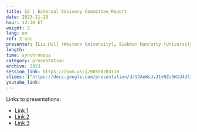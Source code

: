 ```yaml
---
title: S2 | External Advisory Committee Report
date: 2023-11-20
hour: 13:30 ET
weight: 2
lang: en
ref: 2-eac
presenter: [Liz Hill (Western University), Siobhan Hanratty (University of New Brunswick)]
length:
time: synchronous
category: presentation
archive: 2023
session_link: https://zoom.us/j/98590203110
slides: ["https://docs.google.com/presentation/d/1JAeWsUvJ1vNZs5W1d4dlIrWC6F1NJbL2/edit?usp=share_link&ouid=109853946981534204449&rtpof=true&sd=true","https://docs.google.com/presentation/d/1POmleereEZvzc-kNGi4GOif6OeKidq-4/edit?usp=share_link&ouid=109853946981534204449&rtpof=true&sd=true","https://docs.google.com/presentation/d/1a1eOn_xm-vvfdPI1ez5DiFJt1obdIafm/edit?usp=share_link&ouid=109853946981534204449&rtpof=true&sd=true"]
youtube_link:
---
```


Links to presentations:

- [Link 1](https://docs.google.com/presentation/d/1JAeWsUvJ1vNZs5W1d4dlIrWC6F1NJbL2/edit?usp=share_link&ouid=109853946981534204449&rtpof=true&sd=true)
- [Link 2](https://docs.google.com/presentation/d/1POmleereEZvzc-kNGi4GOif6OeKidq-4/edit?usp=share_link&ouid=109853946981534204449&rtpof=true&sd=true)
- [Link 3](https://docs.google.com/presentation/d/1a1eOn_xm-vvfdPI1ez5DiFJt1obdIafm/edit?usp=share_link&ouid=109853946981534204449&rtpof=true&sd=true)
